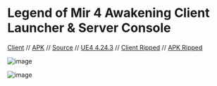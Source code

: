 # Legend of Mir 4 Awakening Client Launcher & Server Console

[Client](https://mirfiles.com/resources/mir2/users/Jev/Mir%204/AWK.rar) // [APK](https://awakening4.us-southeast-1.linodeobjects.com/MirMobile-NA-1113.apk) // [Source](https://github.com/JevLOMCN/mir4) // [UE4 4.24.3](https://github.com/EpicGames) // [Client Ripped](https://mirfiles.com/resources/mir2/users/Jev/Mir%204/Mir%204%20Export.rar)  // [APK Ripped](https://mirfiles.com/resources/mir2/users/Jev/Mir%204/Mir%204%20APK%20Export.rar)

![image](https://github.com/JevLOMCN/mir4-launcher/assets/68875342/368d9d8a-e96e-4d7f-8fcb-c28016ea34d9)


![image](https://github.com/JevLOMCN/mir4-launcher/assets/68875342/eba44013-9f2e-4f04-b587-2f1cfd914040)

